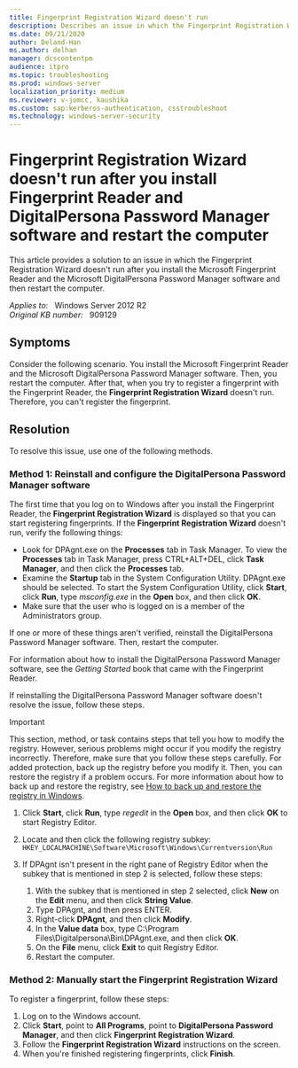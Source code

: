 ```yaml
---
title: Fingerprint Registration Wizard doesn't run
description: Describes an issue in which the Fingerprint Registration Wizard doesn't run after you install the Microsoft Fingerprint Reader and the Microsoft DigitalPersona Password Manager software and then restart the computer.
ms.date: 09/21/2020
author: Deland-Han
ms.author: delhan
manager: dcscontentpm
audience: itpro
ms.topic: troubleshooting
ms.prod: windows-server
localization_priority: medium
ms.reviewer: v-jomcc, kaushika
ms.custom: sap:kerberos-authentication, csstroubleshoot
ms.technology: windows-server-security
---
```

# Fingerprint Registration Wizard doesn't run after you install Fingerprint Reader and DigitalPersona Password Manager software and restart the computer

This article provides a solution to an issue in which the Fingerprint Registration Wizard doesn't run after you install the Microsoft Fingerprint Reader and the Microsoft DigitalPersona Password Manager software and then restart the computer.

_Applies to:_ &nbsp; Windows Server 2012 R2  
_Original KB number:_ &nbsp; 909129

## Symptoms

Consider the following scenario. You install the Microsoft Fingerprint Reader and the Microsoft DigitalPersona Password Manager software. Then, you restart the computer. After that, when you try to register a fingerprint with the Fingerprint Reader, the **Fingerprint Registration Wizard** doesn't run. Therefore, you can't register the fingerprint.

## Resolution

To resolve this issue, use one of the following methods.

### Method 1: Reinstall and configure the DigitalPersona Password Manager software

The first time that you log on to Windows after you install the Fingerprint Reader, the **Fingerprint Registration Wizard** is displayed so that you can start registering fingerprints. If the **Fingerprint Registration Wizard** doesn't run, verify the following things:

- Look for DPAgnt.exe on the **Processes** tab in Task Manager. To view the **Processes** tab in Task Manager, press CTRL+ALT+DEL, click **Task Manager**, and then click the **Processes** tab.
- Examine the **Startup** tab in the System Configuration Utility. DPAgnt.exe should be selected. To start the System Configuration Utility, click **Start**, click **Run**, type *msconfig.exe* in the **Open** box, and then click **OK**.
- Make sure that the user who is logged on is a member of the Administrators group.

If one or more of these things aren't verified, reinstall the DigitalPersona Password Manager software. Then, restart the computer.

For information about how to install the DigitalPersona Password Manager software, see the *Getting Started* book that came with the Fingerprint Reader.

If reinstalling the DigitalPersona Password Manager software doesn't resolve the issue, follow these steps.

> [!IMPORTANT]
> This section, method, or task contains steps that tell you how to modify the registry. However, serious problems might occur if you modify the registry incorrectly. Therefore, make sure that you follow these steps carefully. For added protection, back up the registry before you modify it. Then, you can restore the registry if a problem occurs. For more information about how to back up and restore the registry, see [How to back up and restore the registry in Windows](https://support.microsoft.com/help/322756).

1. Click **Start**, click **Run**, type *regedit* in the **Open** box, and then click **OK** to start Registry Editor.
2. Locate and then click the following registry subkey:
    `HKEY_LOCALMACHINE\Software\Microsoft\Windows\Currentversion\Run`

3. If DPAgnt isn't present in the right pane of Registry Editor when the subkey that is mentioned in step 2 is selected, follow these steps:
      1. With the subkey that is mentioned in step 2 selected, click **New** on the **Edit** menu, and then click **String Value**.
      2. Type DPAgnt, and then press ENTER.
      3. Right-click **DPAgnt**, and then click **Modify**.
      4. In the **Value data** box, type C:\Program Files\Digitalpersona\Bin\DPAgnt.exe, and then click **OK**.
      5. On the **File** menu, click **Exit** to quit Registry Editor.
      6. Restart the computer.

### Method 2: Manually start the Fingerprint Registration Wizard

To register a fingerprint, follow these steps:

1. Log on to the Windows account.
2. Click **Start**, point to **All Programs**, point to **DigitalPersona Password Manager**, and then click **Fingerprint Registration Wizard**.
3. Follow the **Fingerprint Registration Wizard** instructions on the screen.
4. When you're finished registering fingerprints, click **Finish**.
